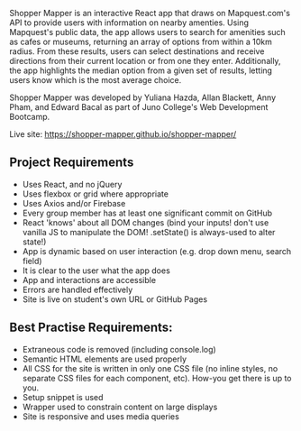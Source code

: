 Shopper Mapper is an interactive React app that draws on Mapquest.com's API to provide users with information on nearby amenties. Using Mapquest's public data, the app allows users to search for amenities such as cafes or museums, returning an array of options from within a 10km radius. From these results, users can select destinations and receive directions from their current location or from one they enter. Additionally, the app highlights the median option from a given set of results, letting users know which is the most average choice. 

Shopper Mapper was developed by Yuliana Hazda, Allan Blackett, Anny Pham, and Edward Bacal as part of Juno College's Web Development Bootcamp. 

Live site: https://shopper-mapper.github.io/shopper-mapper/

## Project Requirements

- Uses React, and no jQuery
- Uses flexbox or grid where appropriate
- Uses Axios and/or Firebase
- Every group member has at least one significant commit on GitHub
- React 'knows' about all DOM changes (bind your inputs! don't use vanilla JS to manipulate the DOM! .setState() is always-used to alter state!)
- App is dynamic based on user interaction (e.g. drop down menu, search field)
- It is clear to the user what the app does
- App and interactions are accessible
- Errors are handled effectively
- Site is live on student's own URL or GitHub Pages


## Best Practise Requirements:

- Extraneous code is removed (including console.log)
- Semantic HTML elements are used properly
- All CSS for the site is written in only one CSS file (no inline styles, no separate CSS files for each component, etc). How-you get there is up to you.
- Setup snippet is used
- Wrapper used to constrain content on large displays
- Site is responsive and uses media queries

